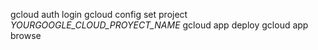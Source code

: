 gcloud auth login
gcloud config set project _YOURGOOGLE_CLOUD_PROYECT_NAME_
gcloud app deploy
gcloud app browse